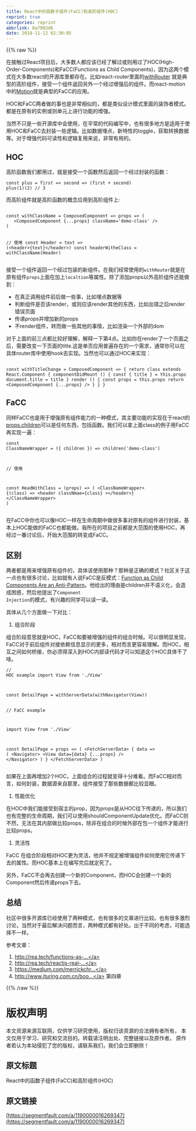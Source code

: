 ```yaml
---
title: React中的函数子组件(FaCC)和高阶组件(HOC)
reprint: true
categories: reprint
abbrlink: 8a7902d6
date: 2018-11-12 02:30:05
---
```


{{% raw %}}
<p>&#x5728;&#x63A5;&#x89E6;&#x8FC7;React&#x9879;&#x76EE;&#x540E;&#xFF0C;&#x5927;&#x591A;&#x6570;&#x4EBA;&#x90FD;&#x5E94;&#x8BE5;&#x5DF2;&#x7ECF;&#x4E86;&#x89E3;&#x8FC7;&#x6216;&#x5219;&#x7528;&#x8FC7;&#x4E86;HOC(High-Order-Components)&#x548C;FaCC(Functions as Child Components)&#xFF0C;&#x56E0;&#x4E3A;&#x8FD9;&#x4E24;&#x4E2A;&#x6A21;&#x5F0F;&#x5728;&#x5927;&#x591A;&#x6570;react&#x7684;&#x5F00;&#x6E90;&#x5E93;&#x91CC;&#x90FD;&#x5B58;&#x5728;&#x3002;&#x6BD4;&#x5982;react-router&#x91CC;&#x9762;&#x7684;<a href="https://github.com/ReactTraining/react-router/blob/master/packages/react-router/modules/withRouter.js#L9" rel="nofollow noreferrer">withRouter</a> &#x5C31;&#x662F;&#x5178;&#x578B;&#x7684;&#x9AD8;&#x9636;&#x7EC4;&#x4EF6;&#xFF0C;&#x63A5;&#x53D7;&#x4E00;&#x4E2A;&#x7EC4;&#x4EF6;&#x8FD4;&#x56DE;&#x53E6;&#x5916;&#x4E00;&#x4E2A;&#x7ECF;&#x8FC7;&#x589E;&#x5F3A;&#x540E;&#x7684;&#x7EC4;&#x4EF6;&#x3002;&#x800C;react-motion&#x4E2D;&#x7684;<a href="https://github.com/chenglou/react-motion/blob/master/src/Motion.js#L28" rel="nofollow noreferrer">Motion</a>&#x5C31;&#x662F;&#x5178;&#x578B;&#x7684;FaCC&#x7684;&#x5E94;&#x7528;&#x3002;</p><p>HOC&#x548C;FaCC&#x4E24;&#x8005;&#x505A;&#x7684;&#x4E8B;&#x4E5F;&#x662F;&#x975E;&#x5E38;&#x76F8;&#x4F3C;&#x7684;&#xFF0C;&#x90FD;&#x662F;&#x7C7B;&#x4F3C;&#x8BBE;&#x8BA1;&#x6A21;&#x5F0F;&#x91CC;&#x9762;&#x7684;&#x88C5;&#x9970;&#x8005;&#x6A21;&#x5F0F;&#x3002;&#x90FD;&#x662F;&#x5728;&#x539F;&#x6709;&#x7684;&#x5B9E;&#x4F8B;&#x6216;&#x5219;&#x5355;&#x5143;&#x4E0A;&#x8FDB;&#x884C;&#x529F;&#x80FD;&#x7684;&#x589E;&#x5F3A;&#x3002;</p><p>&#x5F53;&#x7136;&#x4E0D;&#x53EA;&#x662F;&#x4E00;&#x4E9B;&#x5F00;&#x6E90;&#x5E93;&#x4E2D;&#x4F1A;&#x4F7F;&#x7528;&#xFF0C;&#x5728;&#x5E73;&#x5E38;&#x7684;&#x4EE3;&#x7801;&#x7F16;&#x5199;&#x4E2D;&#xFF0C;&#x4E5F;&#x6709;&#x5F88;&#x591A;&#x5730;&#x65B9;&#x662F;&#x9002;&#x7528;&#x4E8E;&#x4F7F;&#x7528;HOC&#x548C;FaCC&#x53BB;&#x5C01;&#x88C5;&#x4E00;&#x4E9B;&#x903B;&#x8F91;&#x3002;&#x6BD4;&#x5982;&#x6570;&#x636E;&#x57CB;&#x70B9;&#xFF0C;&#x65B0;&#x7279;&#x6027;&#x7684;toggle&#xFF0C;&#x83B7;&#x53D6;&#x8F6C;&#x6362;&#x6570;&#x636E;&#x7B49;&#x3002;&#x5BF9;&#x4E8E;&#x589E;&#x5F3A;&#x4EE3;&#x7801;&#x53EF;&#x8BFB;&#x6027;&#x548C;&#x903B;&#x8F91;&#x590D;&#x7528;&#x6765;&#x8BF4;&#xFF0C;&#x975E;&#x5E38;&#x6709;&#x7528;&#x7684;&#x3002;</p><h2>HOC</h2><p>&#x9AD8;&#x9636;&#x51FD;&#x6570;&#x6211;&#x4EEC;&#x90FD;&#x7528;&#x8FC7;&#xFF0C;&#x5C31;&#x662F;&#x63A5;&#x53D7;&#x4E00;&#x4E2A;&#x51FD;&#x6570;&#x7136;&#x540E;&#x8FD4;&#x56DE;&#x4E00;&#x4E2A;&#x7ECF;&#x8FC7;&#x5C01;&#x88C5;&#x7684;&#x51FD;&#x6570;&#xFF1A;</p><pre><code class="js">const plus = first =&gt; second =&gt; (first + second)
plus(1)(2) // 3</code></pre><p>&#x800C;&#x9AD8;&#x9636;&#x7EC4;&#x4EF6;&#x5C31;&#x662F;&#x9AD8;&#x9636;&#x51FD;&#x6570;&#x7684;&#x6982;&#x5FF5;&#x5E94;&#x7528;&#x5230;&#x9AD8;&#x9636;&#x7EC4;&#x4EF6;&#x4E0A;:</p><pre><code class="js">
const withClassName = ComposedComponent =&gt; props =&gt; (
   &lt;ComposedComponent {...props} className=&apos;demo-class&apos; /&gt;
)

// &#x4F7F;&#x7528;
const Header = text =&gt; (&lt;header&gt;{text}&lt;/header&gt;)
const headerWitheClass = withClassName(Header)</code></pre><p>&#x63A5;&#x53D7;&#x4E00;&#x4E2A;&#x7EC4;&#x4EF6;&#x8FD4;&#x56DE;&#x4E00;&#x4E2A;&#x7ECF;&#x8FC7;&#x5305;&#x88C5;&#x7684;&#x65B0;&#x7EC4;&#x4EF6;&#x3002;&#x5728;&#x6211;&#x4EEC;&#x7ECF;&#x5E38;&#x4F7F;&#x7528;&#x7684;<code>withRouter</code>&#x5C31;&#x662F;&#x5728;&#x539F;&#x6709;&#x7EC4;&#x4EF6;<code>props</code>&#x4E0A;&#x9762;&#x5728;&#x52A0;&#x4E0A;<code>localtion</code>&#x7B49;&#x5C5E;&#x6027;&#x3002;&#x9664;&#x4E86;&#x6DFB;&#x52A0;props&#x4EE5;&#x5916;&#x9AD8;&#x9636;&#x7EC4;&#x4EF6;&#x8FD8;&#x80FD;&#x505A;&#x5230;&#xFF1A;</p><ul><li>&#x5728;&#x771F;&#x6B63;&#x8C03;&#x7528;&#x7EC4;&#x4EF6;&#x524D;&#x540E;&#x505A;&#x4E00;&#x4E9B;&#x4E8B;&#xFF0C;&#x6BD4;&#x5982;&#x57CB;&#x70B9;&#x6570;&#x636E;&#x7B49;</li><li>&#x5224;&#x65AD;&#x7EC4;&#x4EF6;&#x662F;&#x5426;&#x8BE5;render&#xFF0C;&#x6216;&#x5219;&#x5E94;&#x8BE5;render&#x5176;&#x4ED6;&#x7684;&#x4E1C;&#x897F;&#xFF0C;&#x6BD4;&#x5982;&#x51FA;&#x9519;&#x4E4B;&#x540E;render&#x9519;&#x8BEF;&#x9875;&#x9762;</li><li>&#x4F20;&#x9012;props&#x5E76;&#x589E;&#x52A0;&#x65B0;&#x7684;props</li><li>&#x4E0D;render&#x7EC4;&#x4EF6;&#xFF0C;&#x8F6C;&#x800C;&#x505A;&#x4E00;&#x4E9B;&#x5176;&#x4ED6;&#x7684;&#x4E8B;&#x60C5;&#xFF0C;&#x6BD4;&#x5982;&#x6E32;&#x67D3;&#x4E00;&#x4E2A;&#x5916;&#x90E8;&#x7684;dom</li></ul><p>&#x5BF9;&#x4E8E;&#x4E0A;&#x9762;&#x7684;&#x524D;&#x4E09;&#x70B9;&#x90FD;&#x6BD4;&#x8F83;&#x597D;&#x7406;&#x89E3;&#xFF0C;&#x89E3;&#x91CA;&#x4E00;&#x4E0B;&#x7B2C;4&#x70B9;&#x3002;&#x6BD4;&#x5982;&#x4F60;&#x5728;render&#x4E86;&#x4E00;&#x4E2A;&#x9875;&#x9762;&#x4E4B;&#x540E;&#xFF0C;&#x9700;&#x8981;&#x6539;&#x53D8;&#x4E00;&#x4E0B;&#x9875;&#x9762;&#x7684;title.&#x8FD9;&#x662F;&#x5355;&#x9875;&#x5E94;&#x7528;&#x666E;&#x904D;&#x5B58;&#x5728;&#x7684;&#x4E00;&#x4E2A;&#x9700;&#x6C42;&#xFF0C;&#x901A;&#x5E38;&#x4F60;&#x53EF;&#x4EE5;&#x5728;&#x5177;&#x4F53;router&#x5E93;&#x4E2D;&#x4F7F;&#x7528;hook&#x53BB;&#x5B9E;&#x73B0;&#x3002;&#x5F53;&#x7136;&#x4E5F;&#x53EF;&#x4EE5;&#x901A;&#x8FC7;HOC&#x6765;&#x5B9E;&#x73B0;&#xFF1A;</p><pre><code class="js">
const withTitleChange = ComposedComponent =&gt; {
  return class extends React.Component {
    componentDidMount () {
      const { title } = this.props
      document.title = title
    }
    render () {
      const props = this.props
      return &lt;ComposedComponent {...props} /&gt;
    }
  }
}
</code></pre><h2>FaCC</h2><p>&#x540C;&#x6837;FaCC&#x4E5F;&#x662F;&#x7528;&#x4E8E;&#x589E;&#x5F3A;&#x539F;&#x6709;&#x7EC4;&#x4EF6;&#x80FD;&#x529B;&#x7684;&#x4E00;&#x79CD;&#x6A21;&#x5F0F;&#xFF0C;&#x5176;&#x4E3B;&#x8981;&#x529F;&#x80FD;&#x7684;&#x5B9E;&#x73B0;&#x5728;&#x4E8E;react&#x7684;<a href="https://reactjs.org/docs/jsx-in-depth.html#functions-as-children" rel="nofollow noreferrer">props.children</a>&#x53EF;&#x4EE5;&#x662F;&#x4EFB;&#x4F55;&#x4E1C;&#x897F;&#xFF0C;&#x5305;&#x62EC;&#x51FD;&#x6570;&#x3002;&#x6211;&#x4EEC;&#x53EF;&#x4EE5;&#x62FF;&#x4E0A;&#x9762;class&#x7684;&#x4F8B;&#x5B50;&#x7528;FaCC&#x518D;&#x5B9E;&#x73B0;&#x4E00;&#x904D;&#xFF1A;</p><pre><code class="jsx">const ClassNameWrapper = ({ children }) =&gt; children(&apos;demo-class&apos;)

// &#x4F7F;&#x7528;

const HeadWithClass = (props) =&gt; (
  &lt;ClassNameWrapper&gt;
    {(class) =&gt; &lt;header classNmae={class} &gt;&lt;/header&gt;}
  &lt;/ClassNameWrapper&gt;
)</code></pre><p>&#x5728;FaCC&#x4E2D;&#x4F60;&#x4E5F;&#x53EF;&#x4EE5;&#x50CF;HOC&#x4E00;&#x6837;&#x5728;&#x751F;&#x547D;&#x5468;&#x671F;&#x4E2D;&#x505A;&#x5F88;&#x591A;&#x4E8B;&#x5BF9;&#x539F;&#x6709;&#x7684;&#x7EC4;&#x4EF6;&#x8FDB;&#x884C;&#x5C01;&#x88C5;&#xFF0C;&#x57FA;&#x672C;&#x4E0A;HOC&#x80FD;&#x505A;&#x7684;FaCC&#x4E5F;&#x90FD;&#x80FD;&#x505A;&#x3002;&#x6211;&#x6240;&#x5728;&#x7684;&#x9879;&#x76EE;&#x4E4B;&#x524D;&#x90FD;&#x662F;&#x5927;&#x8303;&#x56F4;&#x7684;&#x4F7F;&#x7528;HOC&#xFF0C;&#x518D;&#x7ECF;&#x8FC7;&#x4E00;&#x756A;&#x8BA8;&#x8BBA;&#x540E;&#xFF0C;&#x5F00;&#x59CB;&#x5927;&#x8303;&#x56F4;&#x7684;&#x8F6C;&#x53D8;&#x6210;FaCC&#x3002;</p><h2>&#x533A;&#x522B;</h2><p>&#x4E24;&#x8005;&#x90FD;&#x662F;&#x7528;&#x6765;&#x589E;&#x5F3A;&#x539F;&#x6709;&#x7EC4;&#x4EF6;&#x7684;&#xFF0C;&#x5177;&#x4F53;&#x8BE5;&#x4F7F;&#x7528;&#x90A3;&#x79CD;&#xFF1F;&#x90A3;&#x79CD;&#x662F;&#x6B63;&#x786E;&#x7684;&#x6A21;&#x5F0F;&#xFF1F;&#x793E;&#x533A;&#x5173;&#x4E8E;&#x8FD9;&#x4E00;&#x70B9;&#x4E5F;&#x6709;&#x5F88;&#x591A;&#x8BA8;&#x8BBA;&#xFF0C;&#x6BD4;&#x5982;&#x5C31;&#x6709;&#x4EBA;&#x8BF4;FaCC&#x662F;&#x53CD;&#x6A21;&#x5F0F;&#xFF1A;<a href="https://americanexpress.io/faccs-are-an-antipattern/" rel="nofollow noreferrer">Function as Child Components Are an Anti-Pattern</a>&#x3002;&#x4ED6;&#x7ED9;&#x51FA;&#x7684;&#x7406;&#x7531;&#x662F;children&#x5E76;&#x4E0D;&#x8BED;&#x4E49;&#x5316;&#xFF0C;&#x4F1A;&#x9020;&#x6210;&#x56F0;&#x60D1;&#xFF0C;&#x7136;&#x540E;&#x4ED6;&#x63D0;&#x51FA;&#x4E86;<code>Component Injection</code>&#x7684;&#x6A21;&#x5F0F;&#xFF0C;&#x6709;&#x5174;&#x8DA3;&#x7684;&#x540C;&#x5B66;&#x53EF;&#x4EE5;&#x8BFB;&#x4E00;&#x8BFB;&#x3002;</p><p>&#x5177;&#x4F53;&#x4ECE;&#x51E0;&#x4E2A;&#x65B9;&#x9762;&#x505A;&#x4E00;&#x4E0B;&#x5BF9;&#x6BD4;&#xFF1A;</p><ol><li>&#x7EC4;&#x5408;&#x9636;&#x6BB5;</li></ol><p>&#x7EC4;&#x5408;&#x9636;&#x6BB5;&#x610F;&#x601D;&#x5C31;&#x662F;HOC&#xFF0C;FaCC&#x548C;&#x8981;&#x88AB;&#x589E;&#x5F3A;&#x7684;&#x7EC4;&#x4EF6;&#x7684;&#x7EC4;&#x5408;&#x65F6;&#x5019;&#x3002;&#x53EF;&#x4EE5;&#x5F88;&#x660E;&#x663E;&#x53D1;&#x73B0;&#xFF0C;FaCC&#x5BF9;&#x4E8E;&#x524D;&#x540E;&#x7EC4;&#x4EF6;&#x5BF9;&#x63A5;&#x4F9D;&#x8D56;&#x4FE1;&#x606F;&#x663E;&#x793A;&#x7684;&#x66F4;&#x591A;&#xFF0C;&#x76F8;&#x5BF9;&#x800C;&#x8A00;&#x66F4;&#x5BB9;&#x6613;&#x7406;&#x89E3;&#x3002;&#x800C;HOC&#xFF0C;&#x76F8;&#x4E92;&#x4E4B;&#x95F4;&#x5982;&#x4F55;&#x6865;&#x63A5;&#xFF0C;&#x4F60;&#x5FC5;&#x987B;&#x5F97;&#x6DF1;&#x5165;&#x5230;HOC&#x5185;&#x90E8;&#x8BFB;&#x4EE3;&#x7801;&#x624D;&#x53EF;&#x4EE5;&#x77E5;&#x9053;&#x8FD9;&#x4E2A;HOC&#x5177;&#x4F53;&#x5E72;&#x4E86;&#x5565;&#x3002;</p><pre><code class="js">// HOC example
import View from &apos;./View&apos;

const DetailPage = withServerData(withNavigator(View))
</code></pre><pre><code class="js">// FaCC example

import View from &apos;./View&apos;

const DetailPage = props =&gt; (
  &lt;FetchServerData&gt;
    {
      data =&gt; (
        &lt;Navigator&gt;
          &lt;View data={data} {...props} /&gt;
        &lt;/Navigator&gt;
      )
    }
  &lt;/FetchServerData&gt;
)
</code></pre><p>&#x5982;&#x679C;&#x5728;&#x4E0A;&#x9762;&#x518D;&#x589E;&#x52A0;2&#x4E2A;HOC&#xFF0C;&#x4E0A;&#x9762;&#x7EC4;&#x5408;&#x7684;&#x8FC7;&#x7A0B;&#x5C31;&#x53D8;&#x5F97;&#x5341;&#x5206;&#x96BE;&#x770B;&#x3002;&#x800C;FaCC&#x76F8;&#x5BF9;&#x800C;&#x8A00;&#xFF0C;&#x5982;&#x4F55;&#x5C01;&#x88C5;&#xFF0C;&#x6570;&#x636E;&#x6E90;&#x6765;&#x81EA;&#x90A3;&#x91CC;&#xFF0C;&#x7EC4;&#x4EF6;&#x63A5;&#x53D7;&#x4E86;&#x90A3;&#x4E9B;&#x6570;&#x636E;&#x90FD;&#x6BD4;&#x8F83;&#x663E;&#x773C;&#x3002;</p><ol><li>&#x6027;&#x80FD;&#x4F18;&#x5316;</li></ol><p>&#x5728;HOC&#x4E2D;&#x6211;&#x4EEC;&#x80FD;&#x63A5;&#x53D7;&#x5230;&#x5BBF;&#x4E3B;&#x7684;prop&#xFF0C;&#x56E0;&#x4E3A;props&#x662F;&#x4ECE;HOC&#x5F80;&#x4E0B;&#x4F20;&#x9012;&#x7684;&#xFF0C;&#x6240;&#x4EE5;&#x6211;&#x4EEC;&#x4E5F;&#x6709;&#x5B8C;&#x6574;&#x7684;&#x751F;&#x547D;&#x5468;&#x671F;&#xFF0C;&#x6211;&#x4EEC;&#x53EF;&#x4EE5;&#x4F7F;&#x7528;shouldComponentUpdate&#x4F18;&#x5316;&#x3002;&#x800C;FaCC&#x5219;&#x4E0D;&#x7136;&#xFF0C;&#x65E0;&#x6CD5;&#x5728;&#x5176;&#x5185;&#x90E8;&#x505A;&#x6BD4;&#x8F83;props&#xFF0C;&#x9664;&#x975E;&#x5728;&#x7EC4;&#x5408;&#x7684;&#x65F6;&#x5019;&#x5916;&#x90E8;&#x5728;&#x5305;&#x4E00;&#x4E2A;&#x7EC4;&#x4EF6;&#x624D;&#x80FD;&#x8FDB;&#x884C;&#x6BD4;&#x8F83;props&#x3002;</p><ol><li>&#x7075;&#x6D3B;&#x6027;</li></ol><p>FaCC &#x5728;&#x7EC4;&#x5408;&#x9636;&#x6BB5;&#x76F8;&#x5BF9;HOC&#x66F4;&#x4E3A;&#x7075;&#x6D3B;&#xFF0C;&#x4ED6;&#x5E76;&#x4E0D;&#x89C4;&#x5B9A;&#x88AB;&#x589E;&#x5F3A;&#x7EC4;&#x4EF6;&#x5982;&#x4F55;&#x4F7F;&#x7528;&#x5B83;&#x4F20;&#x9012;&#x4E0B;&#x53BB;&#x7684;&#x5C5E;&#x6027;&#x3002;&#x800C;HOC&#x57FA;&#x672C;&#x4E0A;&#x5728;&#x7F16;&#x5199;&#x5B8C;&#x540E;&#x5C31;&#x5B9A;&#x6B7B;&#x4E86;&#x3002;</p><p>&#x53E6;&#x5916;&#xFF0C;FaCC&#x4E0D;&#x4F1A;&#x518D;&#x53BB;&#x521B;&#x5EFA;&#x4E00;&#x4E2A;&#x65B0;&#x7684;Component&#xFF0C;&#x800C;HOC&#x4F1A;&#x521B;&#x5EFA;&#x4E00;&#x4E2A;&#x65B0;&#x7684;Component&#x7136;&#x540E;&#x4F20;&#x9012;props&#x4E0B;&#x53BB;&#x3002;</p><h2>&#x603B;&#x7ED3;</h2><p>&#x793E;&#x533A;&#x4E2D;&#x5F88;&#x591A;&#x5F00;&#x6E90;&#x5E93;&#x5DF2;&#x7ECF;&#x4F7F;&#x7528;&#x4E86;&#x4E24;&#x79CD;&#x6A21;&#x5F0F;&#xFF0C;&#x4E5F;&#x6709;&#x5F88;&#x591A;&#x7684;&#x6587;&#x7AE0;&#x8FDB;&#x884C;&#x6BD4;&#x8F83;&#x3002;&#x4E5F;&#x6709;&#x5F88;&#x591A;&#x6FC0;&#x70C8;&#x8BA8;&#x8BBA;&#xFF0C;&#x5F53;&#x7136;&#x5BF9;&#x4E8E;&#x6700;&#x540E;&#x89E3;&#x51B3;&#x95EE;&#x9898;&#x800C;&#x8A00;&#xFF0C;&#x4E24;&#x79CD;&#x6A21;&#x5F0F;&#x90FD;&#x6709;&#x597D;&#x5904;&#x3002;&#x51FA;&#x4E8E;&#x4E0D;&#x540C;&#x7684;&#x8003;&#x8651;&#xFF0C;&#x53EF;&#x80FD;&#x9009;&#x62E9;&#x4E0D;&#x4E00;&#x6837;&#x3002;</p><p>&#x53C2;&#x8003;&#x6587;&#x7AE0;&#xFF1A;</p><ol><li><a href="http://rea.tech/functions-as-child-components-and-higher-order-components/" rel="nofollow noreferrer">http://rea.tech/functions-as-...</a></li><li><a href="http://rea.tech/reactjs-real-world-examples-of-higher-order-components/#the-relationship-between-hocs-and-decorator-design-pattern" rel="nofollow noreferrer">http://rea.tech/reactjs-real-...</a></li><li><a href="https://medium.com/merrickchristensen/function-as-child-components-5f3920a9ace9" rel="nofollow noreferrer">https://medium.com/merrickchr...</a></li><li><a href="http://www.ituring.com.cn/book/2007" rel="nofollow noreferrer">http://www.ituring.com.cn/boo...</a> &#x7B2C;&#x56DB;&#x7AE0;</li></ol>
{{% /raw %}}

# 版权声明
本文资源来源互联网，仅供学习研究使用，版权归该资源的合法拥有者所有，
本文仅用于学习、研究和交流目的。转载请注明出处、完整链接以及原作者。
原作者若认为本站侵犯了您的版权，请联系我们，我们会立即删除！

## 原文标题
React中的函数子组件(FaCC)和高阶组件(HOC)

## 原文链接
[https://segmentfault.com/a/1190000016269347](https://segmentfault.com/a/1190000016269347)

